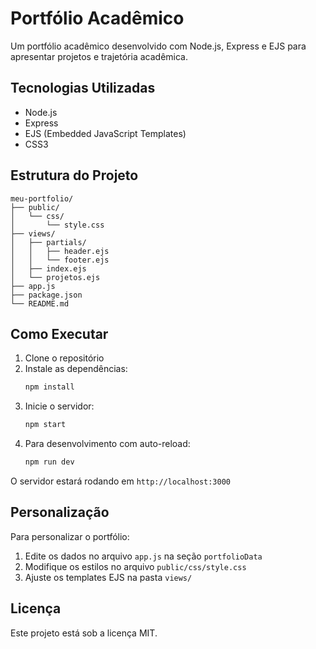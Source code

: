 # Portfólio Acadêmico

Um portfólio acadêmico desenvolvido com Node.js, Express e EJS para apresentar projetos e trajetória acadêmica.

## Tecnologias Utilizadas

- Node.js
- Express
- EJS (Embedded JavaScript Templates)
- CSS3

## Estrutura do Projeto

```
meu-portfolio/
├── public/
│   └── css/
│       └── style.css
├── views/
│   ├── partials/
│   │   ├── header.ejs
│   │   └── footer.ejs
│   ├── index.ejs
│   └── projetos.ejs
├── app.js
├── package.json
└── README.md
```

## Como Executar

1. Clone o repositório
2. Instale as dependências:
   ```bash
   npm install
   ```
3. Inicie o servidor:
   ```bash
   npm start
   ```
4. Para desenvolvimento com auto-reload:
   ```bash
   npm run dev
   ```

O servidor estará rodando em `http://localhost:3000`

## Personalização

Para personalizar o portfólio:

1. Edite os dados no arquivo `app.js` na seção `portfolioData`
2. Modifique os estilos no arquivo `public/css/style.css`
3. Ajuste os templates EJS na pasta `views/`

## Licença

Este projeto está sob a licença MIT. 